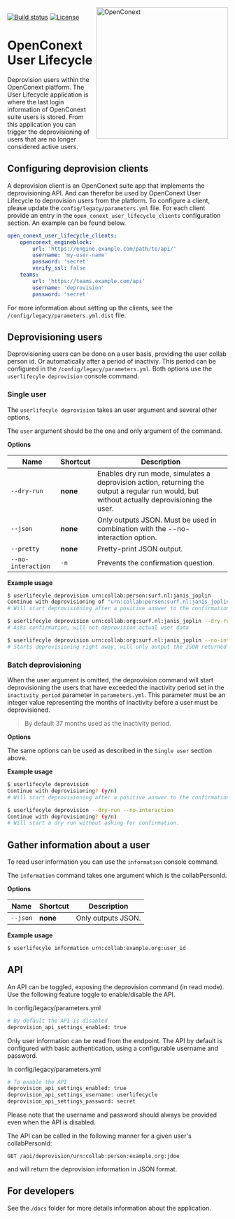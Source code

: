 <a href="https://openconext.org/">
    <img src="https://openconext.org/wp-content/uploads/2016/11/openconext_logo-med.png" alt="OpenConext"
         align="right" width="300" />
</a>

[![Build status](https://img.shields.io/travis/OpenConext/user-lifecycle.svg)](https://travis-ci.org/OpenConext/user-lifecycle)
[![License](https://img.shields.io/github/license/OpenConext/user-lifecycle.svg)](https://github.com/OpenConext/user-lifecycle/blob/master/LICENSE)

# OpenConext User Lifecycle
Deprovision users within the OpenConext platform. The User Lifecycle application is where the last login information of OpenConext suite users is stored. From this application you can trigger the deprovisioning of users that are no longer considered active users.

## Configuring deprovision clients
A deprovision client is an OpenConext suite app that implements the deprovisioning API. And can therefor be used by OpenConext User Lifecycle to deprovision users from the platform. To configure a client, please update the `config/legacy/parameters.yml` file. For each client provide an entry in the `open_conext_user_lifecycle_clients` configuration section. An example can be found below.

```yaml
open_conext_user_lifecycle_clients:
    openconext_engineblock:
        url: 'https://engine.example.com/path/to/api/'
        username: 'my-user-name'
        password: 'secret'
        verify_ssl: false
    teams:
        url: 'https://teams.example.com/api'
        username: 'deprovision'
        password: 'secret'
``` 

For more information about setting up the clients, see the `/config/legacy/parameters.yml.dist` file.

## Deprovisioning users
Deprovisioning users can be done on a user basis, providing the user collab person id. Or automatically
after a period of inactiviy. This period can be configured in the `/config/legacy/parameters.yml`. Both options use
the `userlifecyle deprovision` console command.

### Single user
The `userlifecyle deprovision` takes an user argument and several other options.

The `user` argument should be the one and only argument of the command. 

**Options**

| Name   | Shortcut | Description |
|---|---|---|
| `--dry-run` | __none__ | Enables dry run mode, simulates a deprovision action, returning the output a regular run would, but without actually deprovisioning the user. |
| `--json` | __none__ | Only outputs JSON. Must be used in combination with the --no-interaction option.|
| `--pretty` | __none__ | Pretty-print JSON output.|
| `--no-interaction` | `-n` | Prevents the confirmation question. |

**Example usage**

```bash
$ userlifecyle deprovision urn:collab:person:surf.nl:janis_joplin
Continue with deprovisioning of "urn:collab:person:surf.nl:janis_joplin"? (y/n)
# Will start deprovisioning after a positive answer to the confirmation.
```

```bash
$ userlifecyle deprovision urn:collab:org:surf.nl:janis_joplin --dry-run
# Asks confirmation, will not deprovision actual user data
```

```bash
$ userlifecyle deprovision urn:collab:org:surf.nl:janis_joplin --no-interaction --json
# Starts deprovisioning right away, will only output the JSON returned from the services.
```

### Batch deprovisioning
When the user argument is omitted, the deprovision command will start deprovisioning the users that have exceeded the
inactivity period set in the `inactivity_period` parameter in `parameters.yml`. This parameter must be an integer value
representing the months of inactivity before a user must be deprovisioned.

> By default 37 months used as the inactivity period.

**Options**

The same options can be used as described in the `Single user` section above.

**Example usage**

```bash
$ userlifecyle deprovision
Continue with deprovisioning? (y/n)
# Will start deprovisioning after a positive answer to the confirmation.
```

```bash
$ userlifecyle deprovision --dry-run --no-interaction
Continue with deprovisioning? (y/n)
# Will start a dry run without asking for confirmation.
```

## Gather information about a user
To read user information you can use the `information` console command.

The `information` command takes one argument which is the collabPersonId.


**Options**

| Name | Shortcut | Description |
| --- | --- | --- |
| `--json` | __none__ | Only outputs JSON. |


**Example usage**
```bash
$ userlifecyle information urn:collab:example.org:user_id
```

## API
An API can be toggled, exposing the deprovision command (in read mode). Use the following feature toggle to enable/disable the API.

In config/legacy/parameters.yml
```bash
# By default the API is disabled
deprovision_api_settings_enabled: true
```

Only user information can be read from the endpoint. The API by default is configured with basic authentication, using a configurable username and password.

In config/legacy/parameters.yml
 ```bash
# To enable the API
deprovision_api_settings_enabled: true
deprovision_api_settings_username: userlifecycle
deprovision_api_settings_password: secret
 ```

Please note that the username and password should always be provided even when the API is disabled. 

The API can be called in the following manner for a given user's collabPersonId:

`GET /api/deprovision/urn:collab:person:example.org:jdoe`

and will return the deprovision information in JSON format.

## For developers
See the `/docs` folder for more details information about the application.
